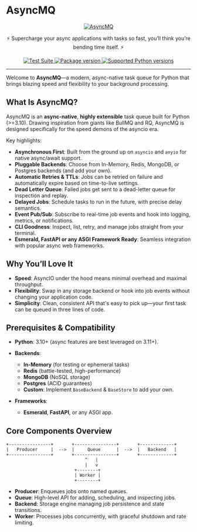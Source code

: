 # AsyncMQ

<p align="center">
  <a href="https://asyncmq.dymmond.com"><img src="https://res.cloudinary.com/dymmond/image/upload/v1746002620/asyncmq/oq2qhgqdlra7rudxaqhl.png" alt='AsyncMQ'></a>
</p>

<p align="center">
    <span>⚡ Supercharge your async applications with tasks so fast, you’ll think you’re bending time itself. ⚡</span>
</p>

<p align="center">
<a href="https://github.com/dymmond/asyncmq/actions/workflows/test-suite.yml/badge.svg?event=push&branch=main" target="_blank">
    <img src="https://github.com/dymmond/asyncmq/actions/workflows/test-suite.yml/badge.svg?event=push&branch=main" alt="Test Suite">
</a>

<a href="https://pypi.org/project/asyncmq" target="_blank">
    <img src="https://img.shields.io/pypi/v/asyncmq?color=%2334D058&label=pypi%20package" alt="Package version">
</a>

<a href="https://pypi.org/project/asyncmq" target="_blank">
    <img src="https://img.shields.io/pypi/pyversions/asyncmq.svg?color=%2334D058" alt="Supported Python versions">
</a>
</p>

---

Welcome to **AsyncMQ**—a modern, async-native task queue for Python that brings blazing speed and flexibility to your background processing.

## What Is AsyncMQ?

AsyncMQ is an **async-native**, **highly extensible** task queue built for Python (>=3.10). Drawing inspiration from giants like BullMQ and RQ, AsyncMQ is designed specifically for the speed demons of the asyncio era.

Key highlights:

* **Asynchronous First**: Built from the ground up on `asyncio` and `anyio` for native async/await support.
* **Pluggable Backends**: Choose from In-Memory, Redis, MongoDB, or Postgres backends (and add your own).
* **Automatic Retries & TTLs**: Jobs can be retried on failure and automatically expire based on time-to-live settings.
* **Dead Letter Queue**: Failed jobs get sent to a dead-letter queue for inspection and replay.
* **Delayed Jobs**: Schedule tasks to run in the future, with precise delay semantics.
* **Event Pub/Sub**: Subscribe to real-time job events and hook into logging, metrics, or notifications.
* **CLI Goodness**: Inspect, list, retry, and manage jobs straight from your terminal.
* **Esmerald, FastAPI or any ASGI Framework Ready**: Seamless integration with popular async web frameworks.

## Why You’ll Love It

* **Speed**: AsyncIO under the hood means minimal overhead and maximal throughput.
* **Flexibility**: Swap in any storage backend or hook into job events without changing your application code.
* **Simplicity**: Clean, consistent API that's easy to pick up—your first task can be queued in three lines of code.

## Prerequisites & Compatibility

* **Python**: 3.10+ (async features are best leveraged on 3.11+).
* **Backends**:

  * **In-Memory** (for testing or ephemeral tasks)
  * **Redis** (battle-tested, high-performance)
  * **MongoDB** (NoSQL storage)
  * **Postgres** (ACID guarantees)
  * **Custom**: Implement `BaseBackend` & `BaseStore` to add your own.

* **Frameworks**:

  * **Esmerald**, **FastAPI**, or any ASGI app.

## Core Components Overview

```text
+----------------+       +----------------+       +-------------+
|   Producer     |  -->  |     Queue      |  -->  |   Backend   |
+----------------+       +----------------+       +-------------+
                              ^   |
                              |   v
                          +--------+
                          | Worker |
                          +--------+
```

* **Producer**: Enqueues jobs onto named queues.
* **Queue**: High-level API for adding, scheduling, and inspecting jobs.
* **Backend**: Storage engine managing job persistence and state transitions.
* **Worker**: Processes jobs concurrently, with graceful shutdown and rate limiting.
